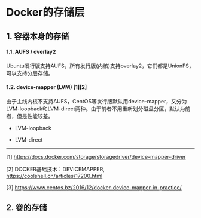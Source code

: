 
# Docker的存储层


## 1. 容器本身的存储

#### 1.1. AUFS / overlay2

Ubuntu发行版支持AUFS，所有发行版(内核)支持overlay2，它们都是UnionFS，可以支持分层存储。

#### 1.2. device-mapper (LVM) [1][2]
由于主线内核不支持AUFS，CentOS等发行版默认用device-mapper，又分为LVM-loopback和LVM-direct两种。由于前者不用重新划分磁盘分区，默认为前者，但是性能较差。

* LVM-loopback

* LVM-direct

---

[1] https://docs.docker.com/storage/storagedriver/device-mapper-driver

[2] DOCKER基础技术：DEVICEMAPPER, https://coolshell.cn/articles/17200.html

[3] https://www.centos.bz/2016/12/docker-device-mapper-in-practice/

## 2. 卷的存储